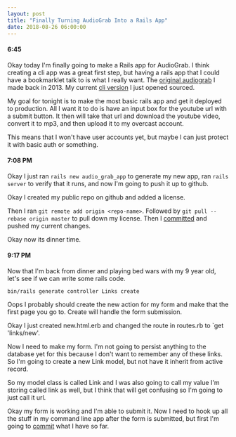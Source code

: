 ```yaml
---
layout: post
title: "Finally Turning AudioGrab Into a Rails App"
date: 2018-08-26 06:00:00
---
```


#### 6:45

Okay today I'm finally going to make a Rails app for AudioGrab. I think creating
a cli app was a great first step, but having a rails app that I could have a
bookmarklet talk to is what I really want. The [original audiograb][orig] I made
back in 2013. My current [cli version][curr] I just opened sourced.

My goal for tonight is to make the most basic rails app and get it deployed to
production. All I want it to do is have an input box for the youtube url with a
submit button. It then will take that url and download the youtube video,
convert it to mp3, and then upload it to my overcast account.

This means that I won't have user accounts yet, but maybe I can just protect it
with basic auth or something.

#### 7:08 PM

Okay I just ran `rails new audio_grab_app` to generate my new app, ran `rails
server` to verify that it runs, and now I'm going to push it up to github.

Okay I created my public repo on github and added a license.

Then I ran `git remote add origin <repo-name>`. Followed by `git pull --rebase
origin master` to pull down my license. Then I [committed][commit1] and pushed my current
changes.

Okay now its dinner time.

#### 9:17 PM

Now that I'm back from dinner and playing bed wars with my 9 year old, let's see
if we can write some rails code.

`bin/rails generate controller Links create`

Oops I probably should create the new action for my form and make that the first
page you go to. Create will handle the form submission.

Okay I just created new.html.erb and changed the route in routes.rb to `get
'links/new'.

Now I need to make my form. I'm not going to persist anything to the database
yet for this because I don't want to remember any of these links. So I'm going
to create a new Link model, but not have it inherit from active record.

So my model class is called Link and I was also going to call my value I'm
storing called link as well, but I think that will get confusing so I'm going to
just call it url.

Okay my form is working and I'm able to submit it. Now I need to hook up all the
stuff in my command line app after the form is submitted, but first I'm going to
[commit][commit2] what I have so far.

[orig]: https://github.com/oblakeerickson/audiograb
[curr]: https://github.com/oblakeerickson/audio_grab
[commit1]: https://github.com/oblakeerickson/audio_grab_app/commit/a2800d55de4a144266fa7ca98d00e547527bb9b0
[commit2]: https://github.com/oblakeerickson/audio_grab_app/commit/14b17f804f68732bd9544c358766508e8abf68e7
